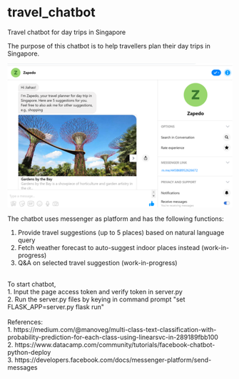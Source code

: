 # travel_chatbot
Travel chatbot for day trips in Singapore

The purpose of this chatbot is to help travellers plan their day trips in Singapore.

![chatbot screenshot](https://raw.githubusercontent.com/jiahao87/travel_chatbot/master/images/chatbot_screenshot.PNG)

The chatbot uses messenger as platform and has the following functions:<br />

1. Provide travel suggestions (up to 5 places) based on natural language query
2. Fetch weather forecast to auto-suggest indoor places instead (work-in-progress)
3. Q&A on selected travel suggestion (work-in-progress)
<br />
To start chatbot,<br /> 
1. Input the page access token and verify token in server.py
<br />
2. Run the server.py files by keying in command prompt "set FLASK_APP=server.py flask run"
<br />
<br />
References:<br />
1. https://medium.com/@manoveg/multi-class-text-classification-with-probability-prediction-for-each-class-using-linearsvc-in-289189fbb100
<br />
2. https://www.datacamp.com/community/tutorials/facebook-chatbot-python-deploy
<br />
3. https://developers.facebook.com/docs/messenger-platform/send-messages
